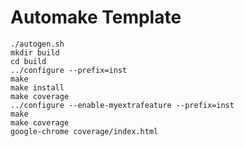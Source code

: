 Automake Template
=================

	./autogen.sh
	mkdir build
	cd build
	../configure --prefix=inst
	make 
	make install
	make coverage
	../configure --enable-myextrafeature --prefix=inst
	make
	make coverage
	google-chrome coverage/index.html
